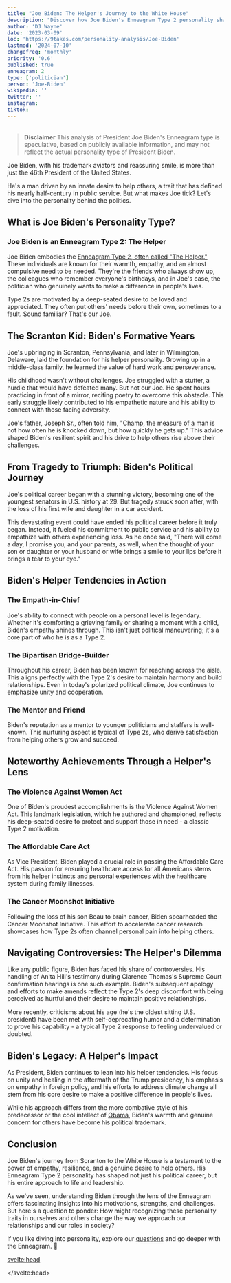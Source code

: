 ```yaml
---
title: "Joe Biden: The Helper's Journey to the White House"
description: "Discover how Joe Biden's Enneagram Type 2 personality shaped his path from Scranton to the presidency. Explore the empathy and resilience behind America's 46th President."
author: 'DJ Wayne'
date: '2023-03-09'
loc: 'https://9takes.com/personality-analysis/Joe-Biden'
lastmod: '2024-07-10'
changefreq: 'monthly'
priority: '0.6'
published: true
enneagram: 2
type: ['politician']
person: 'Joe-Biden'
wikipedia: ''
twitter: ''
instagram:
tiktok:
---
```


<!--
what did he say when his son died

- Throughout his political career, Joe Biden has been a strong advocate for healthcare reform. He played a key role in passing the Affordable Care Act (ACA) in 2010, which has provided millions of Americans with access to affordable health insurance.
- Biden has been a champion for cancer research, leading the "Cancer Moonshot" initiative during the Obama administration. This initiative aimed to accelerate progress in cancer prevention, detection, and treatment, and brought together researchers, oncologists, and patient advocates.
- As a Senator, Biden authored the Violence Against Women Act (VAWA) in 1994, which provided billions of dollars for investigation and prosecution of violent crimes against women. The Act also established the Office on Violence Against Women within the Department of Justice.
- Biden has consistently supported environmental protection and combating climate change. He played a role in securing the Paris Climate Agreement in 2015 and has proposed ambitious plans to reduce carbon emissions and invest in clean energy.
- Throughout his career, Biden has been known for his empathy and ability to connect with people on a personal level. He has often shared his own experiences with loss and grief, and has been a source of comfort for many Americans during difficult times.

- Biden had a stuttering problem as a child and young adult. He worked hard to overcome it by reciting poetry in front of a mirror and practicing speaking techniques.
- He was first elected to the U.S. Senate at the age of 29, making him one of the youngest senators in history.
- Biden has a deep love for classic cars and owns a 1967 Corvette Stingray.
- He is the first president to have a female vice president, Kamala Harris, as his running mate.
- Biden has a strong connection to his Irish heritage. He has often spoken about the influence of his Irish Catholic upbringing and has quoted Irish poets in his speeches. -->

<script>
	import  PopCard  from "$lib/components/atoms/PopCard.svelte";
import BlogPurpose from '$lib/components/blog/BlogPurpose.svelte'
</script>

<div
	style="display: flex;
    justify-content: center;
    margin: 1rem 0;
	"
>
	<PopCard
		image={`/types/2s/${'Joe-Biden'}.webp`}
		showIcon={false}
		enneagramType="2"
		displayText="Joe Biden"
		subtext=""
	/>
</div>

> **Disclaimer** This analysis of President Joe Biden's Enneagram type is speculative, based on publicly available information, and may not reflect the actual personality type of President Biden.

<p class="firstLetter">Joe Biden, with his trademark aviators and reassuring smile, is more than just the 46th President of the United States.</p>

He's a man driven by an innate desire to help others, a trait that has defined his nearly half-century in public service. But what makes Joe tick? Let's dive into the personality behind the politics.

## What is Joe Biden's Personality Type?

### Joe Biden is an Enneagram Type 2: The Helper

Joe Biden embodies the [Enneagram Type 2, often called "The Helper."](/enneagram-corner/enneagram-type-2) These individuals are known for their warmth, empathy, and an almost compulsive need to be needed. They're the friends who always show up, the colleagues who remember everyone's birthdays, and in Joe's case, the politician who genuinely wants to make a difference in people's lives.

Type 2s are motivated by a deep-seated desire to be loved and appreciated. They often put others' needs before their own, sometimes to a fault. Sound familiar? That's our Joe.

## The Scranton Kid: Biden's Formative Years

Joe's upbringing in Scranton, Pennsylvania, and later in Wilmington, Delaware, laid the foundation for his helper personality. Growing up in a middle-class family, he learned the value of hard work and perseverance.

His childhood wasn't without challenges. Joe struggled with a stutter, a hurdle that would have defeated many. But not our Joe. He spent hours practicing in front of a mirror, reciting poetry to overcome this obstacle. This early struggle likely contributed to his empathetic nature and his ability to connect with those facing adversity.

Joe's father, Joseph Sr., often told him, "Champ, the measure of a man is not how often he is knocked down, but how quickly he gets up." This advice shaped Biden's resilient spirit and his drive to help others rise above their challenges.

## From Tragedy to Triumph: Biden's Political Journey

Joe's political career began with a stunning victory, becoming one of the youngest senators in U.S. history at 29. But tragedy struck soon after, with the loss of his first wife and daughter in a car accident.

This devastating event could have ended his political career before it truly began. Instead, it fueled his commitment to public service and his ability to empathize with others experiencing loss. As he once said, "There will come a day, I promise you, and your parents, as well, when the thought of your son or daughter or your husband or wife brings a smile to your lips before it brings a tear to your eye."

## Biden's Helper Tendencies in Action

### The Empath-in-Chief

Joe's ability to connect with people on a personal level is legendary. Whether it's comforting a grieving family or sharing a moment with a child, Biden's empathy shines through. This isn't just political maneuvering; it's a core part of who he is as a Type 2.

### The Bipartisan Bridge-Builder

Throughout his career, Biden has been known for reaching across the aisle. This aligns perfectly with the Type 2's desire to maintain harmony and build relationships. Even in today's polarized political climate, Joe continues to emphasize unity and cooperation.

### The Mentor and Friend

Biden's reputation as a mentor to younger politicians and staffers is well-known. This nurturing aspect is typical of Type 2s, who derive satisfaction from helping others grow and succeed.

## Noteworthy Achievements Through a Helper's Lens

### The Violence Against Women Act

One of Biden's proudest accomplishments is the Violence Against Women Act. This landmark legislation, which he authored and championed, reflects his deep-seated desire to protect and support those in need - a classic Type 2 motivation.

### The Affordable Care Act

As Vice President, Biden played a crucial role in passing the Affordable Care Act. His passion for ensuring healthcare access for all Americans stems from his helper instincts and personal experiences with the healthcare system during family illnesses.

### The Cancer Moonshot Initiative

Following the loss of his son Beau to brain cancer, Biden spearheaded the Cancer Moonshot Initiative. This effort to accelerate cancer research showcases how Type 2s often channel personal pain into helping others.

## Navigating Controversies: The Helper's Dilemma

Like any public figure, Biden has faced his share of controversies. His handling of Anita Hill's testimony during Clarence Thomas's Supreme Court confirmation hearings is one such example. Biden's subsequent apology and efforts to make amends reflect the Type 2's deep discomfort with being perceived as hurtful and their desire to maintain positive relationships.

More recently, criticisms about his age (he's the oldest sitting U.S. president) have been met with self-deprecating humor and a determination to prove his capability - a typical Type 2 response to feeling undervalued or doubted.

<BlogPurpose/>

## Biden's Legacy: A Helper's Impact

As President, Biden continues to lean into his helper tendencies. His focus on unity and healing in the aftermath of the Trump presidency, his emphasis on empathy in foreign policy, and his efforts to address climate change all stem from his core desire to make a positive difference in people's lives.

While his approach differs from the more combative style of his predecessor or the cool intellect of <a href="/personality-analysis/Barack-Obama">Obama</a>, Biden's warmth and genuine concern for others have become his political trademark.

## Conclusion

Joe Biden's journey from Scranton to the White House is a testament to the power of empathy, resilience, and a genuine desire to help others. His Enneagram Type 2 personality has shaped not just his political career, but his entire approach to life and leadership.

As we've seen, understanding Biden through the lens of the Enneagram offers fascinating insights into his motivations, strengths, and challenges. But here's a question to ponder: How might recognizing these personality traits in ourselves and others change the way we approach our relationships and our roles in society?

If you like diving into personality, explore our <a href="/questions" >questions</a> and go deeper with the Enneagram. 🚀

<svelte:head>

<script type="application/ld+json">
{
  "@context": "http://schema.org",
  "@graph": [
    {
      "@type": "Article",
      "articleBody": "Joe Biden, the 46th President of the United States, embodies the Enneagram Type 2 personality, known as 'The Helper'. This article explores Biden's journey from his Scranton roots to the White House, examining his empathetic nature, his resilience in the face of personal tragedy, and how his Type 2 traits shape his approach to politics and leadership.",
      "author": {
        "@type": "Person",
        "name": "DJ Wayne",
        "sameAs": ["https://www.instagram.com/djwayne3/", "https://www.youtube.com/@djwayne3", "https://www.linkedin.com/in/davidtwayne/", "https://twitter.com/djwayne3"]
      },
      "dateModified": "2024-07-10",
      "datePublished": "2023-03-09",
      "description": "Discover how Joe Biden's Enneagram Type 2 personality shaped his path from Scranton to the presidency. Explore the empathy and resilience behind America's 46th President.",
      "headline": "Joe Biden: The Helper's Journey to the White House",
      "image": {
        "@type": "ImageObject",
        "height": 900,
        "url": "https://9takes.com/types/2s/Joe-Biden.webp",
        "width": 900
      },
      "mainEntityOfPage": {
        "@id": "https://9takes.com/personality-analysis/Joe-Biden",
        "@type": "WebPage"
      },
      "mentions": {
        "@type": "Person",
        "name": "Joe Biden",
        "sameAs": [
          "https://en.wikipedia.org/wiki/Joe_Biden",
          "https://www.whitehouse.gov/administration/president-biden/",
          "https://twitter.com/POTUS"
        ]
      },
      "publisher": {
        "@type": "Organization",
        "sameAs": ["https://www.instagram.com/9takesdotcom/", "https://twitter.com/9takesdotcom"],
        "logo": {
          "@type": "ImageObject",
          "url": "https://9takes.com/brand/aero.png"
        },
        "name": "9takes"
      }
    },
    {
      "@type": "FAQPage",
      "mainEntity": [
        {
          "@type": "Question",
          "name": "What is Joe Biden's Enneagram type?",
          "acceptedAnswer": {
            "@type": "Answer",
            "text": "Joe Biden is an Enneagram Type 2, also known as 'The Helper'. Type 2s are characterized by their warmth, empathy, and desire to be needed. They often put others' needs before their own and are driven by a deep-seated desire to be loved and appreciated."
          }
        },
        {
          "@type": "Question",
          "name": "How does Biden's upbringing reflect his Enneagram Type 2 personality?",
          "acceptedAnswer": {
            "@type": "Answer",
            "text": "Biden's middle-class upbringing in Scranton, Pennsylvania, and Wilmington, Delaware, shaped his Helper tendencies. His early struggles with stuttering and his father's advice about resilience contributed to his empathetic nature and his drive to help others overcome adversity."
          }
        },
        {
          "@type": "Question",
          "name": "What are some examples of Biden's Type 2 traits in his political career?",
          "acceptedAnswer": {
            "@type": "Answer",
            "text": "Biden's Type 2 traits are evident in his ability to connect with people on a personal level, his emphasis on bipartisan cooperation, and his focus on policies that help others, such as the Violence Against Women Act and the Affordable Care Act."
          }
        },
        {
          "@type": "Question",
          "name": "How has Biden's Enneagram Type 2 personality influenced his approach to the presidency?",
          "acceptedAnswer": {
            "@type": "Answer",
            "text": "As President, Biden's Type 2 personality is reflected in his focus on unity and healing, his emphasis on empathy in both domestic and foreign policy, and his efforts to address issues like climate change and healthcare access, all stemming from his core desire to make a positive difference in people's lives."
          }
        },
        {
          "@type": "Question",
          "name": "How has Biden handled personal tragedies as an Enneagram Type 2?",
          "acceptedAnswer": {
            "@type": "Answer",
            "text": "Biden has channeled personal tragedies, such as the loss of his first wife and daughter and later his son Beau, into empathy for others and a drive to help those experiencing loss. This aligns with the Type 2's tendency to transform personal pain into a motivation to support others."
          }
        }
      ]
    }
  ]
}
</script>

</svelte:head>
